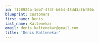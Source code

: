 ```yaml
---
id: f128924b-1eb7-4f4f-b664-48dd3afbf80b
blueprint: customers
first_name: Denis
last_name: Kaltenekar
email: denis.kaltenekar@gmail.com
title: 'Denis Kaltenekar'
---
```

